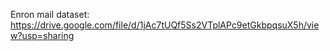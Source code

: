 Enron mail dataset: https://drive.google.com/file/d/1jAc7tUQf5Ss2VTplAPc9etGkbpqsuX5h/view?usp=sharing
